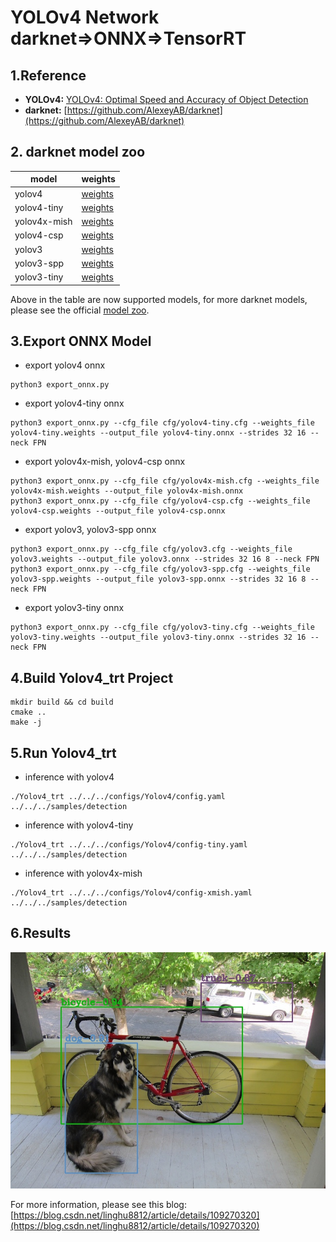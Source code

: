 # YOLOv4 Network darknet=>ONNX=>TensorRT

## 1.Reference
- **YOLOv4:** [YOLOv4: Optimal Speed and Accuracy of Object Detection](https://arxiv.org/abs/2004.10934)
- **darknet:** [https://github.com/AlexeyAB/darknet](https://github.com/AlexeyAB/darknet)

## 2. darknet model zoo
model|weights
---|---
yolov4|[weights](https://drive.google.com/open?id=1sWNozS0emz7bmQTUWDLvsubLGnCwUiIS)
yolov4-tiny|[weights](https://github.com/AlexeyAB/darknet/releases/download/darknet_yolo_v4_pre/yolov4-tiny.weights)
yolov4x-mish|[weights](https://github.com/AlexeyAB/darknet/releases/download/darknet_yolo_v4_pre/yolov4x-mish.weights)
yolov4-csp|[weights](https://github.com/AlexeyAB/darknet/releases/download/darknet_yolo_v4_pre/yolov4-csp.weights)
yolov3|[weights](https://pjreddie.com/media/files/yolov3.weights)
yolov3-spp|[weights](https://pjreddie.com/media/files/yolov3-spp.weights)
yolov3-tiny|[weights](https://pjreddie.com/media/files/yolov3-tiny.weights)

Above in the table are  now supported models, for more darknet models, please see the official [model zoo](https://github.com/AlexeyAB/darknet/wiki/YOLOv4-model-zoo).

## 3.Export ONNX Model
- export yolov4 onnx
```
python3 export_onnx.py
```
- export yolov4-tiny onnx
```
python3 export_onnx.py --cfg_file cfg/yolov4-tiny.cfg --weights_file yolov4-tiny.weights --output_file yolov4-tiny.onnx --strides 32 16 --neck FPN
```
- export yolov4x-mish, yolov4-csp onnx
```
python3 export_onnx.py --cfg_file cfg/yolov4x-mish.cfg --weights_file yolov4x-mish.weights --output_file yolov4x-mish.onnx
python3 export_onnx.py --cfg_file cfg/yolov4-csp.cfg --weights_file yolov4-csp.weights --output_file yolov4-csp.onnx
```
- export yolov3, yolov3-spp onnx
```
python3 export_onnx.py --cfg_file cfg/yolov3.cfg --weights_file yolov3.weights --output_file yolov3.onnx --strides 32 16 8 --neck FPN
python3 export_onnx.py --cfg_file cfg/yolov3-spp.cfg --weights_file yolov3-spp.weights --output_file yolov3-spp.onnx --strides 32 16 8 --neck FPN
```
- export yolov3-tiny onnx
```
python3 export_onnx.py --cfg_file cfg/yolov3-tiny.cfg --weights_file yolov3-tiny.weights --output_file yolov3-tiny.onnx --strides 32 16 --neck FPN
```

## 4.Build Yolov4_trt Project
```
mkdir build && cd build
cmake ..
make -j
```

## 5.Run Yolov4_trt
- inference with yolov4
```
./Yolov4_trt ../../../configs/Yolov4/config.yaml ../../../samples/detection
```
- inference with yolov4-tiny
```
./Yolov4_trt ../../../configs/Yolov4/config-tiny.yaml ../../../samples/detection
```
- inference with yolov4x-mish
```
./Yolov4_trt ../../../configs/Yolov4/config-xmish.yaml ../../../samples/detection
```

## 6.Results
![](prediction.jpg)

For more information, please see this blog: [https://blog.csdn.net/linghu8812/article/details/109270320](https://blog.csdn.net/linghu8812/article/details/109270320)
